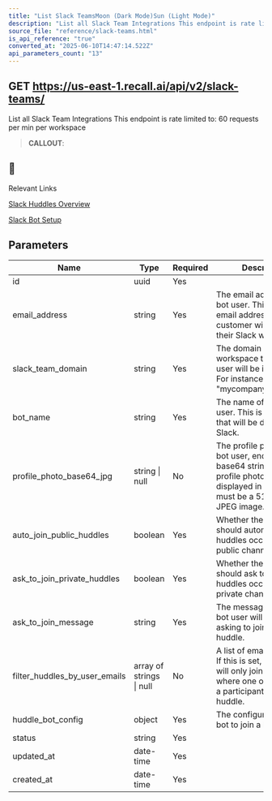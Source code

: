 ```yaml
---
title: "List Slack TeamsMoon (Dark Mode)Sun (Light Mode)"
description: "List all Slack Team Integrations This endpoint is rate limited to: 60 requests per min per workspace"
source_file: "reference/slack-teams.html"
is_api_reference: "true"
converted_at: "2025-06-10T14:47:14.522Z"
api_parameters_count: "13"
---
```

## GET https://us-east-1.recall.ai/api/v2/slack-teams/

List all Slack Team Integrations This endpoint is rate limited to: 60 requests per min per workspace

> **CALLOUT**:

## 📘

Relevant Links

[Slack Huddles Overview](/docs/slack-huddles.md)

[Slack Bot Setup](/docs/slack-bot-setup.md)
## Parameters

| Name | Type | Required | Description |
| --- | --- | --- | --- |
| id | uuid | Yes |  |
| email_address | string | Yes | The email address of the bot user. This is the email address that the customer will invite to their Slack workspace. |
| slack_team_domain | string | Yes | The domain of the Slack workspace that the bot user will be invited to. For instance "mycompany.slack.com". |
| bot_name | string | Yes | The name of the bot user. This is the name that will be displayed in Slack. |
| profile_photo_base64_jpg | string \| null | No | The profile photo of the bot user, encoded as a base64 string. This is the profile photo that will be displayed in Slack. This must be a 512x512px JPEG image. |
| auto_join_public_huddles | boolean | Yes | Whether the bot user should automatically join huddles occuring in public channels. |
| ask_to_join_private_huddles | boolean | Yes | Whether the bot user should ask to join huddles occuring in private channels. |
| ask_to_join_message | string | Yes | The message that the bot user will send when asking to join a private huddle. |
| filter_huddles_by_user_emails | array of strings \| null | No | A list of email addresses. If this is set, the bot user will only join huddles where one of the users is a participant of the huddle. |
| huddle_bot_config | object | Yes | The configuration of the bot to join a huddle. |
| status | string | Yes |  |
| updated_at | date-time | Yes |  |
| created_at | date-time | Yes |  |
